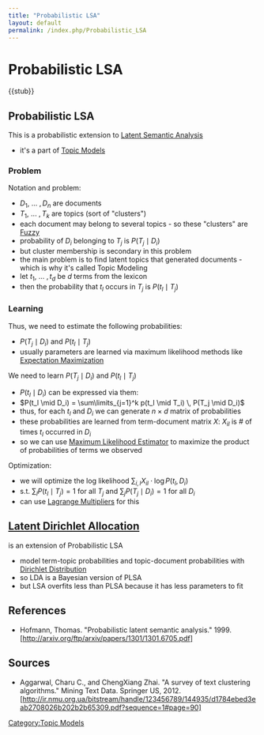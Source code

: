 ```yaml
---
title: "Probabilistic LSA"
layout: default
permalink: /index.php/Probabilistic_LSA
---
```


# Probabilistic LSA

{{stub}}

## Probabilistic LSA
This is a probabilistic extension to [Latent Semantic Analysis](Latent_Semantic_Analysis)
- it's a part of [Topic Models](Topic_Models)


### Problem
Notation and problem:
- $D_1, \ ... \ , D_n$ are documents
- $T_1, \ ... \ , T_k$ are topics (sort of "clusters")
- each document may belong to several topics - so these "clusters" are [Fuzzy](Fuzzy_Clustering)
- probability of $D_i$ belonging to $T_j$ is $P(T_j \mid D_i)$
- but cluster membership is secondary in this problem
- the main problem is to find latent topics that generated documents - which is why it's called Topic Modeling 
- let $t_1, \ ... \ , t_d$ be $d$ terms from the lexicon
- then the probability that $t_l$ occurs in $T_j$ is $P(t_l \mid T_j)$


### Learning
Thus, we need to estimate the following probabilities:
- $P(T_j \mid D_i)$ and $P(t_l \mid T_j)$
- usually parameters are learned via maximum likelihood methods like [Expectation Maximization](Expectation_Maximization)


We need to learn $P(T_j \mid D_i)$ and $P(t_l \mid T_j)$
- $P(t_l \mid D_i)$ can be expressed via them:
- $P(t_l \mid D_i) = \sum\limits_{j=1}^k p(t_l \mid T_i) \, P(T_j \mid D_i)$
- thus, for each $t_l$ and $D_i$ we can generate $n \times d$ matrix of probabilities 
- these probabilities are learned from term-document matrix $X$: $X_{il}$ is # of times $t_l$ occurred in $D_i$ 
- so we can use [Maximum Likelihood Estimator](Maximum_Likelihood_Estimator) to maximize the product of probabilities of terms we observed 


Optimization:
- we will optimize the log likelihood $\sum_{i,l} X_{il} \cdot \log P(t_l, D_i)$
- s.t. $\sum_l P(t_l \mid T_j) = 1$ for all $T_j$ and $\sum_j P(T_j \mid D_i) = 1$ for all $D_i$
- can use [Lagrange Multipliers](Lagrange_Multipliers) for this


## [Latent Dirichlet Allocation](Latent_Dirichlet_Allocation)
is an extension of Probabilistic LSA
- model term-topic probabilities and topic-document probabilities with [Dirichlet Distribution](Dirichlet_Distribution)
- so LDA is a Bayesian version of PLSA
- but LSA overfits less than PLSA because it has less parameters to fit


## References
- Hofmann, Thomas. "Probabilistic latent semantic analysis." 1999. [http://arxiv.org/ftp/arxiv/papers/1301/1301.6705.pdf]

## Sources
- Aggarwal, Charu C., and ChengXiang Zhai. "A survey of text clustering algorithms." Mining Text Data. Springer US, 2012. [http://ir.nmu.org.ua/bitstream/handle/123456789/144935/d1784ebed3eab2708026b202b2b65309.pdf?sequence=1#page=90]


[Category:Topic Models](Category_Topic_Models)